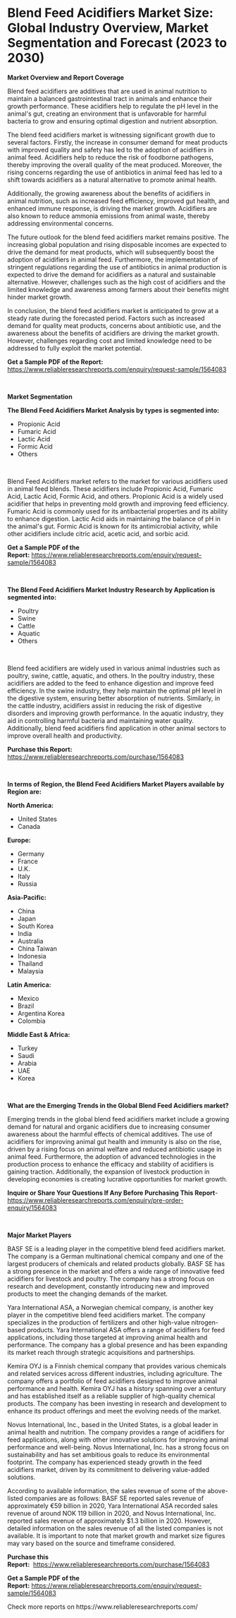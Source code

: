 <p><h1>Blend Feed Acidifiers Market Size: Global Industry Overview, Market Segmentation and Forecast (2023 to 2030)</h1></p><p><strong>Market Overview and Report Coverage</strong></p>
<p><p>Blend feed acidifiers are additives that are used in animal nutrition to maintain a balanced gastrointestinal tract in animals and enhance their growth performance. These acidifiers help to regulate the pH level in the animal's gut, creating an environment that is unfavorable for harmful bacteria to grow and ensuring optimal digestion and nutrient absorption.</p><p>The blend feed acidifiers market is witnessing significant growth due to several factors. Firstly, the increase in consumer demand for meat products with improved quality and safety has led to the adoption of acidifiers in animal feed. Acidifiers help to reduce the risk of foodborne pathogens, thereby improving the overall quality of the meat produced. Moreover, the rising concerns regarding the use of antibiotics in animal feed has led to a shift towards acidifiers as a natural alternative to promote animal health.</p><p>Additionally, the growing awareness about the benefits of acidifiers in animal nutrition, such as increased feed efficiency, improved gut health, and enhanced immune response, is driving the market growth. Acidifiers are also known to reduce ammonia emissions from animal waste, thereby addressing environmental concerns.</p><p>The future outlook for the blend feed acidifiers market remains positive. The increasing global population and rising disposable incomes are expected to drive the demand for meat products, which will subsequently boost the adoption of acidifiers in animal feed. Furthermore, the implementation of stringent regulations regarding the use of antibiotics in animal production is expected to drive the demand for acidifiers as a natural and sustainable alternative. However, challenges such as the high cost of acidifiers and the limited knowledge and awareness among farmers about their benefits might hinder market growth.</p><p>In conclusion, the blend feed acidifiers market is anticipated to grow at a steady rate during the forecasted period. Factors such as increased demand for quality meat products, concerns about antibiotic use, and the awareness about the benefits of acidifiers are driving the market growth. However, challenges regarding cost and limited knowledge need to be addressed to fully exploit the market potential.</p></p>
<p><strong>Get a Sample PDF of the Report:</strong> <a href="https://www.reliableresearchreports.com/enquiry/request-sample/1564083">https://www.reliableresearchreports.com/enquiry/request-sample/1564083</a></p>
<p>&nbsp;</p>
<p><strong>Market Segmentation</strong></p>
<p><strong>The Blend Feed Acidifiers Market Analysis by types is segmented into:</strong></p>
<p><ul><li>Propionic Acid</li><li>Fumaric Acid</li><li>Lactic Acid</li><li>Formic Acid</li><li>Others</li></ul></p>
<p>&nbsp;</p>
<p><p>Blend Feed Acidifiers market refers to the market for various acidifiers used in animal feed blends. These acidifiers include Propionic Acid, Fumaric Acid, Lactic Acid, Formic Acid, and others. Propionic Acid is a widely used acidifier that helps in preventing mold growth and improving feed efficiency. Fumaric Acid is commonly used for its antibacterial properties and its ability to enhance digestion. Lactic Acid aids in maintaining the balance of pH in the animal's gut. Formic Acid is known for its antimicrobial activity, while other acidifiers include citric acid, acetic acid, and sorbic acid.</p></p>
<p><strong>Get a Sample PDF of the Report:</strong>&nbsp;<a href="https://www.reliableresearchreports.com/enquiry/request-sample/1564083">https://www.reliableresearchreports.com/enquiry/request-sample/1564083</a></p>
<p>&nbsp;</p>
<p><strong>The Blend Feed Acidifiers Market Industry Research by Application is segmented into:</strong></p>
<p><ul><li>Poultry</li><li>Swine</li><li>Cattle</li><li>Aquatic</li><li>Others</li></ul></p>
<p>&nbsp;</p>
<p><p>Blend feed acidifiers are widely used in various animal industries such as poultry, swine, cattle, aquatic, and others. In the poultry industry, these acidifiers are added to the feed to enhance digestion and improve feed efficiency. In the swine industry, they help maintain the optimal pH level in the digestive system, ensuring better absorption of nutrients. Similarly, in the cattle industry, acidifiers assist in reducing the risk of digestive disorders and improving growth performance. In the aquatic industry, they aid in controlling harmful bacteria and maintaining water quality. Additionally, blend feed acidifiers find application in other animal sectors to improve overall health and productivity.</p></p>
<p><strong>Purchase this Report:</strong>&nbsp; <a href="https://www.reliableresearchreports.com/purchase/1564083">https://www.reliableresearchreports.com/purchase/1564083</a></p>
<p>&nbsp;</p>
<p><strong>In terms of Region, the Blend Feed Acidifiers Market Players available by Region are:</strong></p>
<p>
    <p> <strong> North America: </strong>
        <ul>
            <li>United States</li>
            <li>Canada</li>
        </ul>
        </p> 
    <p> <strong> Europe: </strong>
        <ul>
            <li>Germany</li>
            <li>France</li>
            <li>U.K.</li>
            <li>Italy</li>
            <li>Russia</li>
        </ul>
        </p> 
    <p> <strong> Asia-Pacific: </strong>
        <ul>
            <li>China</li>
            <li>Japan</li>
            <li>South Korea</li>
            <li>India</li>
            <li>Australia</li>
            <li>China Taiwan</li>
            <li>Indonesia</li>
            <li>Thailand</li>
            <li>Malaysia</li>
        </ul>
        </p> 
    <p> <strong> Latin America: </strong>
        <ul>
            <li>Mexico</li>
            <li>Brazil</li>
            <li>Argentina Korea</li>
            <li>Colombia</li>
        </ul>
        </p> 
    <p> <strong> Middle East & Africa: </strong>
        <ul>
            <li>Turkey</li>
            <li>Saudi</li>
            <li>Arabia</li>
            <li>UAE</li>
            <li>Korea</li>
        </ul>
    </p>
    </p>
<p>&nbsp;</p>
<p><strong>What are the Emerging Trends in the Global Blend Feed Acidifiers market?</strong></p>
<p><p>Emerging trends in the global blend feed acidifiers market include a growing demand for natural and organic acidifiers due to increasing consumer awareness about the harmful effects of chemical additives. The use of acidifiers for improving animal gut health and immunity is also on the rise, driven by a rising focus on animal welfare and reduced antibiotic usage in animal feed. Furthermore, the adoption of advanced technologies in the production process to enhance the efficacy and stability of acidifiers is gaining traction. Additionally, the expansion of livestock production in developing economies is creating lucrative opportunities for market growth.</p></p>
<p><strong>Inquire or Share Your Questions If Any Before Purchasing This Report</strong>- <a href="https://www.reliableresearchreports.com/enquiry/pre-order-enquiry/1564083">https://www.reliableresearchreports.com/enquiry/pre-order-enquiry/1564083</a></p>
<p>&nbsp;</p>
<p><strong>Major Market Players</strong></p>
<p><p>BASF SE is a leading player in the competitive blend feed acidifiers market. The company is a German multinational chemical company and one of the largest producers of chemicals and related products globally. BASF SE has a strong presence in the market and offers a wide range of innovative feed acidifiers for livestock and poultry. The company has a strong focus on research and development, constantly introducing new and improved products to meet the changing demands of the market.</p><p>Yara International ASA, a Norwegian chemical company, is another key player in the competitive blend feed acidifiers market. The company specializes in the production of fertilizers and other high-value nitrogen-based products. Yara International ASA offers a range of acidifiers for feed applications, including those targeted at improving animal health and performance. The company has a global presence and has been expanding its market reach through strategic acquisitions and partnerships.</p><p>Kemira OYJ is a Finnish chemical company that provides various chemicals and related services across different industries, including agriculture. The company offers a portfolio of feed acidifiers designed to improve animal performance and health. Kemira OYJ has a history spanning over a century and has established itself as a reliable supplier of high-quality chemical products. The company has been investing in research and development to enhance its product offerings and meet the evolving needs of the market.</p><p>Novus International, Inc., based in the United States, is a global leader in animal health and nutrition. The company provides a range of acidifiers for feed applications, along with other innovative solutions for improving animal performance and well-being. Novus International, Inc. has a strong focus on sustainability and has set ambitious goals to reduce its environmental footprint. The company has experienced steady growth in the feed acidifiers market, driven by its commitment to delivering value-added solutions.</p><p>According to available information, the sales revenue of some of the above-listed companies are as follows: BASF SE reported sales revenue of approximately €59 billion in 2020, Yara International ASA recorded sales revenue of around NOK 119 billion in 2020, and Novus International, Inc. reported sales revenue of approximately $1.3 billion in 2020. However, detailed information on the sales revenue of all the listed companies is not available. It is important to note that market growth and market size figures may vary based on the source and timeframe considered.</p></p>
<p><strong>Purchase this Report:</strong>&nbsp;&nbsp;<a href="https://www.reliableresearchreports.com/purchase/1564083">https://www.reliableresearchreports.com/purchase/1564083</a></p>
<p></p>
<p><strong>Get a Sample PDF of the Report:</strong>&nbsp;<a href="https://www.reliableresearchreports.com/enquiry/request-sample/1564083">https://www.reliableresearchreports.com/enquiry/request-sample/1564083</a></p>
<p>Check more reports on https://www.reliableresearchreports.com/</p>